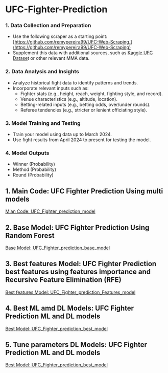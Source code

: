 # UFC-Fighter-Prediction

### 1. Data Collection and Preparation
  - Use the following scraper as a starting point: [https://github.com/remypereira99/UFC-Web-Scraping.](https://github.com/remypereira99/UFC-Web-Scraping)
  - Supplement this data with additional sources, such as [Kaggle UFC Datase](https://www.kaggle.com/datasets/mdabbert/ultimate-ufc-dataset)t or other relevant MMA data.
### 2. Data Analysis and Insights
  - Analyze historical fight data to identify patterns and trends.
  - Incorporate relevant inputs such as:
    - Fighter stats (e.g., height, reach, weight, fighting style, and record).
    - Venue characteristics (e.g., altitude, location).
    - Betting-related inputs (e.g., betting odds, over/under rounds).
    - Referee tendencies (e.g., stricter or lenient officiating style).
### 3. Model Training and Testing
  - Train your model using data up to March 2024.
  - Use fight results from April 2024 to present for testing the model.
### 4. Model Outputs
  - Winner (Probability)
  - Method (Probability)
  - Round (Probability)

## 1. Main Code: UFC Fighter Prediction Using multi models

[Mian Code: UFC_Fighter_prediction_model](UFC_Fighter_prediction_model.ipynb)

## 2. Base Model: UFC Fighter Prediction Using Random Forest

[Base Model: UFC_Fighter_prediction_base_model](UFC_Fighter_prediction_base_model.ipynb)

## 3. Best features Model: UFC Fighter Prediction best features using features importance and Recursive Feature Elimination (RFE)

[Best features Model: UFC_Fighter_prediction_Features_model](UFC_Fighter_prediction_Features.ipynb)

## 4. Best ML amd DL Models: UFC Fighter Prediction ML and DL models

[Best Model: UFC_Fighter_prediction_best_model](UFC_Fighter_prediction_best_model.ipynb)

## 5. Tune parameters DL Models: UFC Fighter Prediction ML and DL models

[Best Model: UFC_Fighter_prediction_best_model](UFC_Fighter_prediction_best_model.ipynb)


